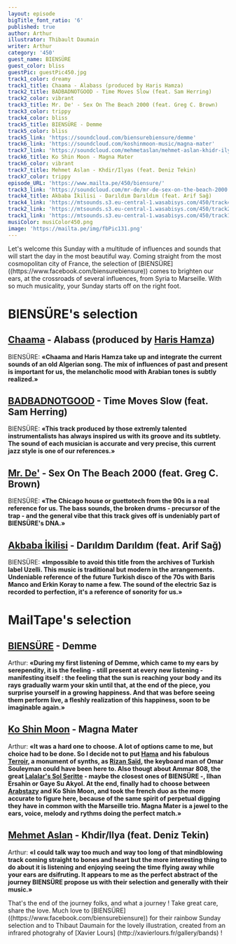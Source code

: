 ```yaml
---
layout: episode
bigTitle_font_ratio: '6'
published: true
author: Arthur
illustrator: Thibault Daumain
writer: Arthur
category: '450'
guest_name: BIENSÜRE
guest_color: bliss
guestPic: guestPic450.jpg
track1_color: dreamy
track1_title: Chaama - Alabass (produced by Haris Hamza)
track2_title: BADBADNOTGOOD - Time Moves Slow (feat. Sam Herring)
track2_color: vibrant
track3_title: Mr. De' - Sex On The Beach 2000 (feat. Greg C. Brown)
track3_color: trippy
track4_color: bliss
track5_title: BIENSÜRE - Demme
track5_color: bliss
track5_link: 'https://soundcloud.com/biensurebiensure/demme'
track6_link: 'https://soundcloud.com/koshinmoon-music/magna-mater'
track7_link: 'https://soundcloud.com/mehmetaslan/mehmet-aslan-khidr-ilyas-ft-deniz-tekin'
track6_title: Ko Shin Moon - Magna Mater
track6_color: vibrant
track7_title: Mehmet Aslan - Khdir/Ilyas (feat. Deniz Tekin)
track7_color: trippy
episode_URL: 'https://www.mailta.pe/450/biensure/'
track3_link: 'https://soundcloud.com/mr-de/mr-de-sex-on-the-beach-2000'
track4_title: Akbaba İkilisi - Darıldım Darıldım (feat. Arif Sağ)
track4_link: 'https://mtsounds.s3.eu-central-1.wasabisys.com/450/track4.mp3'
track2_link: 'https://mtsounds.s3.eu-central-1.wasabisys.com/450/track2.mp3'
track1_link: 'https://mtsounds.s3.eu-central-1.wasabisys.com/450/track1.mp3'
musiColor: musiColor450.png
image: 'https://mailta.pe/img/fbPic131.png'
---
```


<p id="introduction">Let's welcome this Sunday with a multitude of influences and sounds that will start the day in the most beautiful way. Coming straight from the most cosmopolitan city of France, the selection of [BIENSÜRE]((https://www.facebook.com/biensurebiensure)) comes to brighten our ears, at the crossroads of several influences, from Syria to Marseille. 
  With so much musicality, your Sunday starts off on the right foot.</p>


# BIENSÜRE's selection

## [Chaama](https://www.instagram.com/chaama_z/) - Alabass (produced by [Haris Hamza](https://soundcloud.com/hamza-haris)) 
BIENSÜRE: **«**Chaama and Haris Hamza take up and integrate the current sounds of an old Algerian song. The mix of influences of past and present is important for us, the melancholic mood with Arabian tones is subtly realized.**»**

## [BADBADNOTGOOD](https://badbadnotgood.bandcamp.com) - Time Moves Slow (feat. Sam Herring)
BIENSÜRE: **«**This track produced by those extremly talented instrumentalists has always inspired us with its groove and its subtlety. The sound of each musician is accurate and very precise, this current jazz style is one of our references.**»**

## [Mr. De'](https://soundcloud.com/mr-de) - Sex On The Beach 2000 (feat. Greg C. Brown)
BIENSÜRE: **«**The Chicago house or guettotech from the 90s is a real reference for us. The bass sounds, the broken drums - precursor of the trap - and the general vibe that this track gives off is undeniably part of BIENSÜRE's DNA.**»**

## [Akbaba İkilisi](https://soundcloud.com/akbabaikilisi) - Darıldım Darıldım (feat. Arif Sağ)
BIENSÜRE: **«**Impossible to avoid this title from the archives of Turkish label Uzelli. This music is traditional but modern in the arrangements. Undeniable reference of the future Turkish disco of the 70s with Baris Manco and Erkin Koray to name a few. The sound of the electric Saz is recorded to perfection, it's a reference of sonority for us.**»**

# MailTape's selection

## [BIENSÜRE](https://www.facebook.com/biensurebiensure) - Demme
Arthur: **«**During my first listening of Demme, which came to my ears by serependity, it is the feeling - still present at every new listening - manifesting itself : the feeling that the sun is reaching your body and its rays gradually warm your skin until that, at the end of the piece, you surprise yourself in a growing happiness. And that was before seeing them perform live, a fleshly realization of this happiness, soon to be imaginable again.**»**

## [Ko Shin Moon](https://soundcloud.com/koshinmoon-music/) - Magna Mater
Arthur: **«**It was a hard one to choose. A lot of options came to me, but choice had to be done. So I decide not to put [Hama](https://soundcloud.com/hama-music) and his fabulous [Terroir](https://soundcloud.com/hama-music/terroir), a monument of synths, as [Rizan Saïd](https://soundcloud.com/rizansaid), the keyboard man of Omar Souleyman could have been here to. Also thougt about Ammar 808, the great [Lalalar's Sol Şeritte](https://soundcloud.com/lalalarspor/sol-eritte) - maybe the closest ones of BIENSÜRE -, Ilhan Ersahin or Gaye Su Akyol. At the end, finally had to choose between [Arabstazy](https://soundcloud.com/arabstazy) and Ko Shin Moon, and took the french duo as the more accurate to figure here, because of the same spirit of perpetual digging they have in common with the Marseille trio. Magna Mater is a jewel to the ears, voice, melody and rythms doing the perfect match.**»**

## [Mehmet Aslan](https://soundcloud.com/mehmetaslan) - Khdir/Ilya (feat. Deniz Tekin)
Arthur: **«**I could talk way too much and way too long of that mindblowing track coming straight to bones and heart but the more interesting thing to do about it is listening and enjoying seeing the time flying away while your ears are dsifruting. It appears to me as the perfect abstract of the journey BIENSÜRE propose us with their selection and generally with their music.**»**

<p id="outroduction">That's the end of the journey folks, and what a journey ! Take great care, share the love. Much love to [BIENSÜRE]((https://www.facebook.com/biensurebiensure)) for their rainbow Sunday selection and to Thibaut Daumain for the lovely illustration, created from an infrared photograhy of [Xavier Lours] (http://xavierlours.fr/gallery/bands) ! </p>
